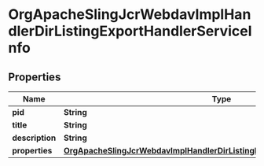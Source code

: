 

# OrgApacheSlingJcrWebdavImplHandlerDirListingExportHandlerServiceInfo

## Properties

Name | Type | Description | Notes
------------ | ------------- | ------------- | -------------
**pid** | **String** |  |  [optional]
**title** | **String** |  |  [optional]
**description** | **String** |  |  [optional]
**properties** | [**OrgApacheSlingJcrWebdavImplHandlerDirListingExportHandlerServiceProperties**](OrgApacheSlingJcrWebdavImplHandlerDirListingExportHandlerServiceProperties.md) |  |  [optional]



